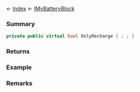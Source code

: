 ← [Index](Api-Index) ← [IMyBatteryBlock](Sandbox.ModAPI.Ingame.IMyBatteryBlock)

### Summary

```csharp
private public virtual bool OnlyRecharge { ; ; }
```

### Returns

### Example

### Remarks

